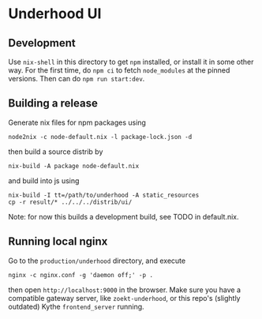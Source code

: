 # Underhood UI

## Development

Use `nix-shell` in this directory to get `npm` installed, or install it
in some other way. For the first time, do `npm ci` to fetch `node_modules`
at the pinned versions. Then can do `npm run start:dev`.

## Building a release

Generate nix files for npm packages using

```
node2nix -c node-default.nix -l package-lock.json -d
```

then build a source distrib by

```
nix-build -A package node-default.nix
```

and build into js using

```
nix-build -I tt=/path/to/underhood -A static_resources
cp -r result/* ../../../distrib/ui/
```

Note: for now this builds a development build, see TODO in default.nix.

## Running local nginx

Go to the `production/underhood` directory, and execute

```
nginx -c nginx.conf -g 'daemon off;' -p .
```

then open `http://localhost:9000` in the browser. Make sure you have a
compatible gateway server, like `zoekt-underhood`, or this repo's (slightly
outdated) Kythe `frontend_server` running.


